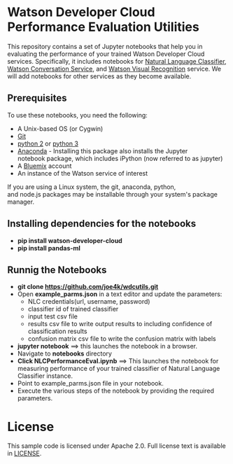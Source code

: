 # Watson Developer Cloud Performance Evaluation Utilities
This repository contains a set of Jupyter notebooks that help you in evaluating the performance of your trained Watson Developer Cloud services. Specifically, it includes notebooks for [Natural Language Classifier](https://www.ibm.com/watson/developercloud/nl-classifier.html), [Watson Conversation Service](https://www.ibm.com/watson/developercloud/conversation.html), and [Watson Visual Recognition](https://www.ibm.com/watson/developercloud/visual-recognition.html) service. We will add notebooks for other services as they become available.

## Prerequisites
To use these notebooks, you need the following:
* A Unix-based OS (or Cygwin)
* [Git](https://git-scm.com/downloads)
* [python 2](https://www.python.org/downloads/) or [python 3](https://www.python.org/downloads/)
* [Anaconda](https://www.continuum.io/downloads) - Installing this package also installs the Jupyter notebook package, which includes iPython (now referred to as jupyter)
* A [Bluemix](https://bluemix.net) account
* An instance of the Watson service of interest

If you are using a Linux system, the git, anaconda, python, and node.js packages may be installable through your system's package manager.


## Installing dependencies for the notebooks
* **pip install watson-developer-cloud**
* **pip install pandas-ml**

## Runnig the Notebooks
* **git clone https://github.com/joe4k/wdcutils.git**
* Open **example_parms.json** in a text editor and update the parameters:
  * NLC credentials(url, username, password)
  * classifier id of trained classifier
  * input test csv file 
  * results csv file to write output results to including confidence of classification results
  * confusion matrix csv file to write the confusion matrix with labels
* **jupyter notebook** ==> this launches the notebook in a browser.
* Navigate to **notebooks** directory
* **Click NLCPerformanceEval.ipynb**
==> This launches the notebook for measuring performance of your trained classifier of Natural Language Classifier instance.
* Point to example_parms.json file in your notebook.
* Execute the various steps of the notebook by providing the required parameters.

# License

  This sample code is licensed under Apache 2.0.
  Full license text is available in [LICENSE](LICENSE).

